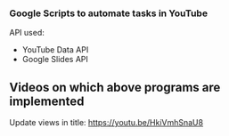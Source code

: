 ### Google Scripts to automate tasks in YouTube
API used:
* YouTube Data API
* Google Slides API

Videos on which above programs are implemented
-----------------------------------------------
Update views in title: https://youtu.be/HkiVmhSnaU8 
